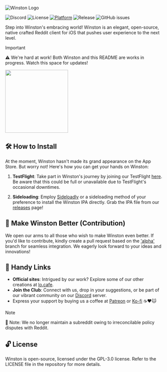 ![Winston Logo](https://i.imgur.com/axc6Rq3.png)

![Discord](https://img.shields.io/discord/1094807340903039048)
![License](https://img.shields.io/github/license/lo-cafe/winston)
[![Platform](http://img.shields.io/badge/platform-ios-blue.svg)](https://developer.apple.com/iphone/index.action)
![Release](https://img.shields.io/github/downloads/lo-cafe/winston/total)
![GitHub issues](https://img.shields.io/github/issues-raw/lo-cafe/winston)

Step into Winston's embracing world! Winston is an elegant, open-source, native crafted Reddit client for iOS that pushes user experience to the next level.

> [!IMPORTANT]
> ⚠️ We're hard at work! Both Winston and this README are works in progress. Watch this space for updates!


<a href="https://testflight.apple.com/join/3UF8bAUN"><img src="https://i.imgur.com/eqvz14P.png" width="200"></a>

## 🛠️ How to Install

At the moment, Winston hasn't made its grand appearance on the App Store. But worry not! Here's how you can get your hands on Winston:

1. **TestFlight**: Take part in Winston's journey by joining our TestFlight [here](https://testflight.apple.com/join/3UF8bAUN). Be aware that this could be full or unavailable due to TestFlight's occasional downtimes.

2. **Sideloading**: Employ [Sideloadly](https://sideloadly.io/) or a sideloading method of your preference to install the Winston IPA directly. Grab the IPA file from our [releases](https://github.com/Kinark/winston/releases/latest) page!

## 🎁 Make Winston Better (Contribution)

We open our arms to all those who wish to make Winston even better. If you'd like to contribute, kindly create a pull request based on the ['alpha'](https://github.com/lo-cafe/winston/tree/alpha) branch for seamless integration. We eagerly look forward to your ideas and innovations!

## 🔗 Handy Links

- **Official sites**: Intrigued by our work? Explore some of our other creations at [lo.cafe](https://lo.cafe).
- **Join the Club**: Connect with us, drop in your suggestions, or be part of our vibrant community on our [Discord](https://discord.gg/Jw3Syb3nrz) server.
- Express your support by buying us a coffee at [Patreon](https://patreon.com/user?u=93745105) or [Ko-fi](https://ko-fi.com/locafe) ☕️❤️🐱

> [!NOTE]
> 🔔 Note: We no longer maintain a subreddit owing to irreconcilable policy disputes with Reddit.
 
## 🔓 License

Winston is open-source, licensed under the GPL-3.0 license. Refer to the LICENSE file in the repository for more details.
